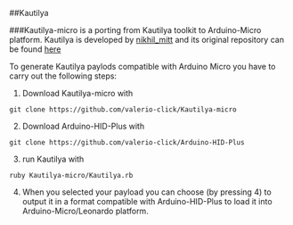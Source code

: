##Kautilya

###Kautilya-micro is a porting from Kautilya toolkit to Arduino-Micro platform.
Kautilya is developed by [nikhil_mitt](https://twitter.com/nikhil_mitt) and its original repository can be found [here](https://github.com/samratashok/Kautilya)

To generate Kautilya paylods compatible with Arduino Micro you have to carry out the following steps:

1. Download Kautilya-micro with 

```git clone https://github.com/valerio-click/Kautilya-micro```

2. Download Arduino-HID-Plus with 

```git clone https://github.com/valerio-click/Arduino-HID-Plus```

3. run Kautilya with 

```ruby Kautilya-micro/Kautilya.rb```

4. When you selected your payload you can choose (by pressing 4) to output it in a format compatible with Arduino-HID-Plus to load it into Arduino-Micro/Leonardo platform.
